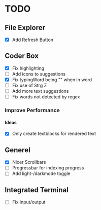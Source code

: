 ﻿# TODO

## File Explorer

- [x] Add Refresh Button

## Coder Box

- [x] Fix highlighting
- [ ] Add icons to suggestions
- [x] Fix typingWord being "" when in word
- [ ] Fix use of Strg Z
- [ ] Add more text suggestions
- [ ] Fix words not detected by regex

### Improve Performance

#### Ideas

- [x] Only create textblocks for rendered text

## Generel

- [x] Nicer Scrollbars
- [ ] Progressbar for indexing progress
- [ ] Add light-/darkmode toggle

## Integrated Terminal

- [ ] Fix input/output
